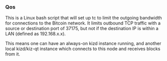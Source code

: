 ### Qos ###

This is a Linux bash script that will set up tc to limit the outgoing bandwidth for connections to the Bitcoin network. It limits outbound TCP traffic with a source or destination port of 37175, but not if the destination IP is within a LAN (defined as 192.168.x.x).

This means one can have an always-on kizd instance running, and another local kizd/kiz-qt instance which connects to this node and receives blocks from it.
